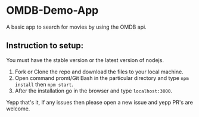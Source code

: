 # OMDB-Demo-App

A basic app to search for movies by using the OMDB api.

## Instruction to setup:

You must have the stable version or the latest version of nodejs.

1. Fork or Clone the repo and download the files to your local machine.
2. Open command promt/Git Bash in the particular directory and type `npm install` then `npm start`.
3. After the installation go in the browser and type `localhost:3000`.

Yepp that's it, If any issues then please open a new issue and yepp PR's are welcome.
